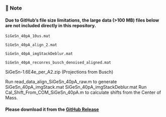 ### 📌 Note
#### Due to GitHub’s file size limitations, the large data (>100 MB) files below are not included directly in this repository.  

`SiGeSn_40pA_10us.mat`

`SiGeSn_40pA_align_2.mat`

`SiGeSn_40pA_imgStackDeblur.mat`

`SiGeSn_40pA_reconres_busch_denoised_aligned.mat`

SiGeSn-1.6E4e_per_A2.zip (Projections from Busch)

Run read_data_align_SiGeSn_40pA_raw.m to generate SiGeSn_40pA_imgStack.mat SiGeSn_40pA_imgStackDeblur.mat
Run Cal_Shift_From_COM_SiGeSn_40pA.m to calculate shifts from the Center of Mass.

#### Please download it from the **[GitHub Release](https://github.com/AET-pAET/Supplementary-Data-Codes/releases/tag/v1)**
